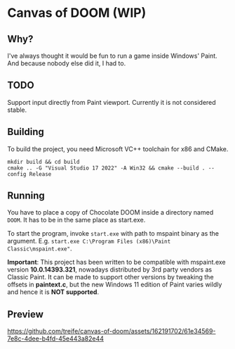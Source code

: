 # Canvas of DOOM (WIP)



## Why?

I've always thought it would be fun to run a game inside Windows' Paint. And because nobody else did it, I had to.



## TODO

Support input directly from Paint viewport. Currently it is not considered stable.



## Building

To build the project, you need Microsoft VC++ toolchain for x86 and CMake.

```
mkdir build && cd build
cmake .. -G "Visual Studio 17 2022" -A Win32 && cmake --build . --config Release
```

## Running

You have to place a copy of Chocolate DOOM inside a directory named `DOOM`. It has to be in the same place as start.exe.

To start the program, invoke `start.exe` with path to mspaint binary as the argument. E.g. `start.exe C:\Program Files (x86)\Paint Classic\mspaint.exe"`.

**Important**: This project has been written to be compatible with mspaint.exe version **10.0.14393.321**, nowadays distributed by 3rd party vendors as Classic Paint.
It can be made to support other versions by tweaking the offsets in **paintext.c**, but the new Windows 11 edition of Paint varies wildly and hence it is **NOT supported**.



## Preview



https://github.com/treife/canvas-of-doom/assets/162191702/61e34569-7e8c-4dee-b4fd-45e443a82e44

